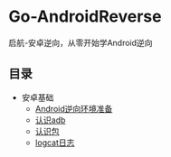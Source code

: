 # Go-AndroidReverse

启航-安卓逆向，从零开始学Android逆向

## 目录

- 安卓基础
  - [Android逆向环境准备](https://github.com/xxx252525/Go-AndroidReverse/blob/main/Android%E5%9F%BA%E7%A1%80/01-Android%E9%80%86%E5%90%91%E7%8E%AF%E5%A2%83%E5%87%86%E5%A4%87.md)
  - [认识adb](https://github.com/xxx252525/Go-AndroidReverse/blob/main/Android%E5%9F%BA%E7%A1%80/02-%E8%AE%A4%E8%AF%86ADB.md)
  - [认识包](https://github.com/xxx252525/Go-AndroidReverse/blob/main/Android%E5%9F%BA%E7%A1%80/03-%E8%AE%A4%E8%AF%86%E5%8C%85.md)
  - [logcat日志](https://github.com/xxx252525/Go-AndroidReverse/blob/main/Android%E5%9F%BA%E7%A1%80/04-logcat%E6%97%A5%E5%BF%97.md)
